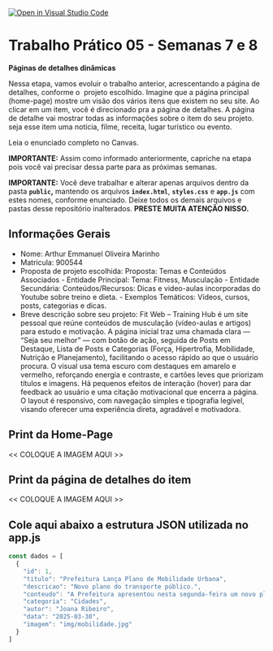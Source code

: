 [![Open in Visual Studio Code](https://classroom.github.com/assets/open-in-vscode-2e0aaae1b6195c2367325f4f02e2d04e9abb55f0b24a779b69b11b9e10269abc.svg)](https://classroom.github.com/online_ide?assignment_repo_id=20877742&assignment_repo_type=AssignmentRepo)
# Trabalho Prático 05 - Semanas 7 e 8

**Páginas de detalhes dinâmicas**

Nessa etapa, vamos evoluir o trabalho anterior, acrescentando a página de detalhes, conforme o  projeto escolhido. Imagine que a página principal (home-page) mostre um visão dos vários itens que existem no seu site. Ao clicar em um item, você é direcionado pra a página de detalhes. A página de detalhe vai mostrar todas as informações sobre o item do seu projeto. seja esse item uma notícia, filme, receita, lugar turístico ou evento.

Leia o enunciado completo no Canvas. 

**IMPORTANTE:** Assim como informado anteriormente, capriche na etapa pois você vai precisar dessa parte para as próximas semanas. 

**IMPORTANTE:** Você deve trabalhar e alterar apenas arquivos dentro da pasta **`public`,** mantendo os arquivos **`index.html`**, **`styles.css`** e **`app.js`** com estes nomes, conforme enunciado. Deixe todos os demais arquivos e pastas desse repositório inalterados. **PRESTE MUITA ATENÇÃO NISSO.**

## Informações Gerais

- Nome: Arthur Emmanuel Oliveira Marinho
- Matricula: 900544
- Proposta de projeto escolhida: Proposta: Temas e Conteúdos Associados - Entidade Principal: Tema: Fitness, Musculação - Entidade Secundária: Conteúdos/Recursos: Dicas e video-aulas incorporadas do Youtube sobre treino e dieta. - Exemplos Temáticos: Vídeos, cursos, posts, categorias e dicas.
- Breve descrição sobre seu projeto: Fit Web – Training Hub é um site pessoal que reúne conteúdos de musculação (vídeo-aulas e artigos) para estudo e motivação. A página inicial traz uma chamada clara — “Seja seu melhor” — com botão de ação, seguida de Posts em Destaque, Lista de Posts e Categorias (Força, Hipertrofia, Mobilidade, Nutrição e Planejamento), facilitando o acesso rápido ao que o usuário procura. O visual usa tema escuro com destaques em amarelo e vermelho, reforçando energia e contraste, e cartões leves que priorizam títulos e imagens. Há pequenos efeitos de interação (hover) para dar feedback ao usuário e uma citação motivacional que encerra a página. O layout é responsivo, com navegação simples e tipografia legível, visando oferecer uma experiência direta, agradável e motivadora.

## Print da Home-Page

<<  COLOQUE A IMAGEM AQUI >>

## Print da página de detalhes do item

<<  COLOQUE A IMAGEM AQUI >>

## Cole aqui abaixo a estrutura JSON utilizada no app.js

```javascript
const dados = [
  {
    "id": 1,
    "titulo": "Prefeitura Lança Plano de Mobilidade Urbana",
    "descricao": "Novo plano do transporte público.",
    "conteudo": "A Prefeitura apresentou nesta segunda-feira um novo plano de mobilidade urbana.",
    "categoria": "Cidades",
    "autor": "Joana Ribeiro",
    "data": "2025-03-30",
    "imagem": "img/mobilidade.jpg"
  }
]
```